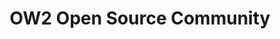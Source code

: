 ---
description: "Established in 2007 as a non-profit organisation, OW2 is a \u201Ccommunity\
  \ of communities\u201D. Our mission is to make freely available a portfolio of open\
  \ source software for enterprise information systems in domains such as middleware,\
  \ open cloud, big data, BPM, security and privacy, software engineering, collaboration,\
  \ etc. The OW2 code base hosts dozens of open source projects such as ASM, AuthzForce,\
  \ CLIF, DocDoku, FusionDirectory, GLPI, JORAM, Knowage, LemonLDAP:NG, Lutece, OCS\
  \ Inventory, Petals ESB, Prelude, ProActive, Rocket.Chat, SAT4J, SeedStack, Sympa,\
  \ Telosys, Waarp, WebLab and XWiki. \r\nOW2 was one of the exhibitors at FOSDEM\
  \ in 2017, 2018 and 2020. \r\nIn our experience, our stand operates as a focus for\
  \ our members, contributors and anybody who wishes to reach out to us. As explained\
  \ on our website, seven projects from our code base participated last year. Each\
  \ project contributed in running our stand alternately during the two days of FOSDEM,\
  \ making it a very busy and lively exhibition space.  This year the virtual booth\
  \ will again be shared between project leaders who will take turn to answer questions,\
  \ chat with visitors and run project demonstrations.\r\nIn 2021, OW2\u2019s drive\
  \ to contribute to the sustainability of the European open source ecosystem will\
  \ be illustrated by two recently launched initiatives: one is the analysis of open\
  \ source project\u2019s Market Readiness Levels, the other the OW2 OSS Good Governance\
  \ initiative a framework for appropriate usage of open source software."
layout: stand
logo: stands/ow2_open_source_community/logo.png
new_this_year: "We will be happy to showcase on OW2 virtual booth several new projects\
  \ that have joined the OW2 code base during the passed year :  OCS Inventory, Jeka,\
  \ DECIDE, Fuyuko, Device Farmer, LDAP Toolbox. \r\n\r\nThe virtual booth will also\
  \ introduce two strategic initiatives recently launched by OW2 and new to FOSDEM\
  \ in 2021:  the analysis of open source project\u2019s Market Readiness Levels,\
  \ and the OW2 OSS Good Governance initiative, a framework for appropriate usage\
  \ of open source software. These initiatives aim at contributing to the sustainability\
  \ of the European open source ecosystem:\r\n    \u2022 Market Readiness Levels\r\
  \nApplied to all 25 OW2 mature projects, the Market Readiness Levels scoring assesses\
  \ the processes, key metrics and business resources of our open source projects\
  \ and rates them on a market readiness scale similar to that of the NASA\u2019s\
  \ Technology Readiness Levels (TRL) rating. This synthetic approach has benefits\
  \ for the developers as it provides them a blueprint for progressing, and for the\
  \ users as it helps them make informed decision from a corporate rather than technical\
  \ perspective. \r\n    \u2022 OSS Good Governance initiative \r\nThis initiative\
  \ addresses the needs of large end-users and digital service companies to better\
  \ manage consumption of, and contribution to OSS. We will showcase the Open Source\
  \ Good Governance Resource Center, a platform where EU users can discover, and a\
  \ blueprint for implementing open source competency centers (aka OSPOs). The scope\
  \ of the initiative goes beyond mere vulnerability and license compliance management,\
  \ the initiative aims to make C-level executive aware of the benefits of open source\
  \ and of supporting the European open source ecosystem."
showcase: "Visit OW2\u2019s virtual stand and learn more about what OW2 is, discover\
  \ an open and independent community of developers dedicated to the creation of new\
  \ technology and to sustainable open source software. Find out why and how you could\
  \ be involved, as a contributor, a project leader or an initiative stakeholder,\
  \ or a supporter. \r\n\r\nOW2 project leaders will take turn to answer questions,\
  \ chat with visitors and run project demonstrations. Check out the schedule of the\
  \ OW2 virtual booth and come visit us, discuss with our projects leaders, and discover\
  \ state-of-the-art technologies in various fields such as middleware, infrastructure\
  \ projects, generic business applications, cloud computing platforms, etc. \r\n\
  The OW2 Management Office will be on stand-by to explain OW2\u2019s new strategic\
  \ initiatives: open source project Market Readiness Initiatives and the OW2 OSS\
  \ Good Governance initiative."
themes:
- Community advocacy
title: OW2 Open Source Community
website: https://www.ow2.org/
show_on_overview: true
chatroom: ow2
---